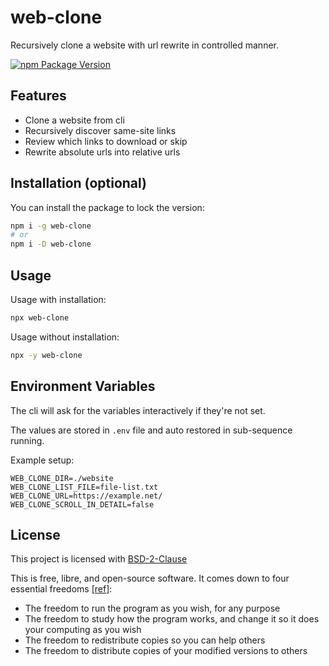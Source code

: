 # web-clone

Recursively clone a website with url rewrite in controlled manner.

[![npm Package Version](https://img.shields.io/npm/v/web-clone)](https://www.npmjs.com/package/web-clone)

## Features

- Clone a website from cli
- Recursively discover same-site links
- Review which links to download or skip
- Rewrite absolute urls into relative urls

## Installation (optional)

You can install the package to lock the version:

```bash
npm i -g web-clone
# or
npm i -D web-clone
```

## Usage

Usage with installation:

```bash
npx web-clone
```

Usage without installation:

```bash
npx -y web-clone
```

## Environment Variables

The cli will ask for the variables interactively if they're not set.

The values are stored in `.env` file and auto restored in sub-sequence running.

Example setup:

```
WEB_CLONE_DIR=./website
WEB_CLONE_LIST_FILE=file-list.txt
WEB_CLONE_URL=https://example.net/
WEB_CLONE_SCROLL_IN_DETAIL=false
```

## License

This project is licensed with [BSD-2-Clause](./LICENSE)

This is free, libre, and open-source software. It comes down to four essential freedoms [[ref]](https://seirdy.one/2021/01/27/whatsapp-and-the-domestication-of-users.html#fnref:2):

- The freedom to run the program as you wish, for any purpose
- The freedom to study how the program works, and change it so it does your computing as you wish
- The freedom to redistribute copies so you can help others
- The freedom to distribute copies of your modified versions to others
